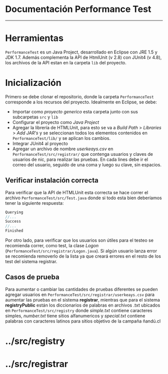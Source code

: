 # Documentación Performance Test

***

# Herramientas
`PerformanceTest` es un Java Project, desarrollado en Eclipse con JRE 1.5 y JDK 1.7. Además complementa la API de HtmlUnit (v 2.8) con JUnit4 (v 4.8), los archivos de la API estan en la carpeta `lib` del proyecto.

# Inicialización
Primero se debe clonar el repositorio, donde la carpeta `PerformanceTest` corresponde a los recursos del proyecto. Idealmente en Eclipse, se debe:
- Importar como _proyecto generico_ esta carpeta junto con sus subcarpetas `src` y `lib`
- Configurar el proyecto como _Java Project_
- Agregar la librería de HTMLUnit, para esto se va a _Build Path_ > _Libraries_ > _Add JAR's_ y se seleccionan todos los elementos contenidos en `PerformanceTest/lib/` y se aplican los cambios.
- Integrar JUnit4 al proyecto
- Agregar un archivo de nombre _userkeays.csv_ en `PerformanceTest/src/registrar/` que contenga usuarios y claves de usuarios de nic, para realizar las pruebas. En cada lines debe ir el correo del usuario, seguido de una coma y luego su clave, sin espacios.

## Verificar instalación correcta

Para verificar que la API de HTMLUnit esta correcta se hace correr el archivo `PerformanceTest/src/Test.java` donde si todo esta bien deberíamos tener la siguiente respuesta:

```java
Querying
//...
Success
//...
Finished
```

Por otro lado, para verificar que los usuarios son útiles para el testeo se recomienda correr, como test, la clase _Logon_ (`PerformanceTest/src/registrar/Logon.java`). Si algún usuario lanza error se recomienda removerlo de la lista ya que creará errores en el resto de los test del sistema registrar.

## Casos de prueba
Para aumentar o cambiar las cantidades de pruebas diferentes se pueden agregar usuarios en `PerformanceTest/src/registrar/userkeays.csv` para aumentar las pruebas en el sistema **registrar**, mientras que para el sistema **registryPublic** están los diccionarios de palabras en archivos .txt ubicados en `PerformanceTest/src/registry` donde _simple.txt_ contiene caracteres simples, _number.txt_ tiene sitios alfanumericos y _special.txt_ contiene palabras con caracteres latinos para sitios objetivo de la campaña ñandú.cl

# ../src/registry

# ../src/registrar

